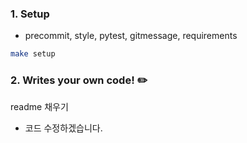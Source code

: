 ### 1. Setup

- precommit, style, pytest, gitmessage, requirements

```bash
make setup
```

### 2. Writes your own code! ✏️

readme 채우기
- 코드 수정하겠습니다. 